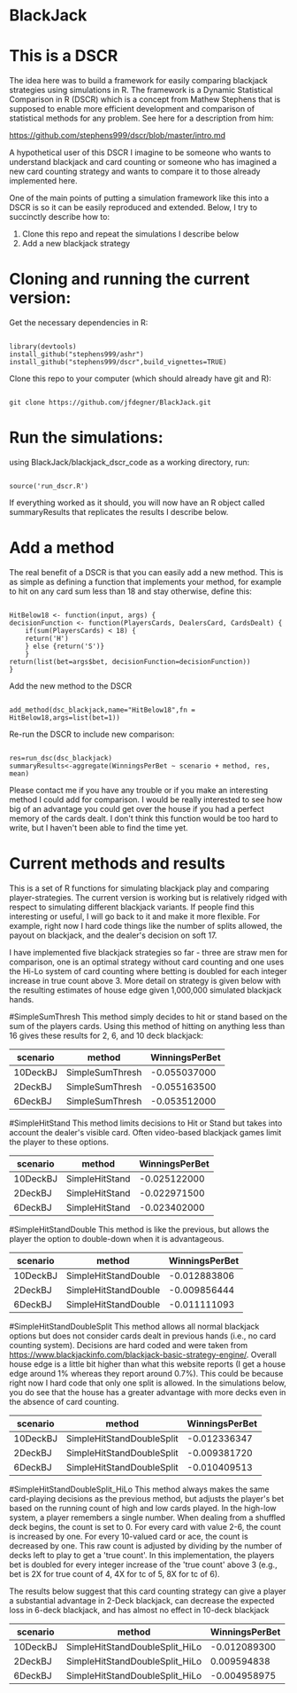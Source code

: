 # BlackJack
# This is a DSCR

The idea here was to build a framework for easily comparing blackjack strategies using simulations in R.   The framework is a Dynamic Statistical Comparison in R (DSCR) which is a concept from Mathew Stephens that is supposed to enable more efficient development and comparison of statistical methods for any problem.   See here for a description from him:

https://github.com/stephens999/dscr/blob/master/intro.md

A hypothetical user of this DSCR I imagine to be someone who wants to understand blackjack and card counting or someone who has imagined a new card counting strategy and wants to compare it to those already implemented here.

One of the main points of putting a simulation framework like this into a DSCR is so it can be easily reproduced and extended. Below, I try to succinctly describe how to:

1) Clone this repo and repeat the simulations I describe below  
2) Add a new blackjack strategy  

# Cloning and running the current version:

Get the necessary dependencies in R:
<pre><code>
library(devtools)
install_github("stephens999/ashr")
install_github("stephens999/dscr",build_vignettes=TRUE)
</code></pre>

Clone this repo to your computer (which should already have git and R):

<pre><code>
git clone https://github.com/jfdegner/BlackJack.git
</code></pre>

# Run the simulations:

using BlackJack/blackjack_dscr_code as a working directory, run:

<pre><code>
source('run_dscr.R')
</code></pre>

If everything worked as it should, you will now have an R object called summaryResults that replicates the results I describe below.  

# Add a method

The real benefit of a DSCR is that you can easily add a new method.  This is as simple as defining a function that implements your method, for example to hit on any card sum less than 18 and stay otherwise, define this:

<pre><code>
HitBelow18 <- function(input, args) {
decisionFunction <- function(PlayersCards, DealersCard, CardsDealt) {
    if(sum(PlayersCards) < 18) {
    return('H')
    } else {return('S')}
    }
return(list(bet=args$bet, decisionFunction=decisionFunction))
}
</code></pre>

Add the new method to the DSCR

<pre><code>
add_method(dsc_blackjack,name="HitBelow18",fn = HitBelow18,args=list(bet=1))
</code></pre>

Re-run the DSCR to include new comparison:

<pre><code>
res=run_dsc(dsc_blackjack)
summaryResults<-aggregate(WinningsPerBet ~ scenario + method, res, mean)
</code></pre>

Please contact me if you have any trouble or if you make an interesting method I could add for comparison.   I would be really interested to see how big of an advantage you could get over the house if you had a perfect memory of the cards dealt.   I don't think this function would be too hard to write, but I haven't been able to find the time yet.

# Current methods and results

This is a set of R functions for simulating blackjack play and comparing player-strategies.  The current version is working but is relatively ridged with respect to simulating different blackjack variants.  If people find this interesting or useful, I will go back to it and make it more flexible. For example, right now I hard code things like the number of splits allowed, the payout on blackjack, and the dealer's decision on soft 17.

I have implemented five blackjack strategies so far - three are straw men for comparison, one is an optimal strategy without card counting and one uses the Hi-Lo system of card counting where betting is doubled for each integer increase in true count above 3.  More detail on strategy is given below with the resulting estimates of house edge given 1,000,000 simulated blackjack hands.

#SimpleSumThresh
This method simply decides to hit or stand based on the sum of the players cards. Using this method of hitting on anything less than 16 gives these results for 2, 6, and 10 deck blackjack:

|scenario|  method| WinningsPerBet|
|-----|----|----|
|10DeckBJ|  SimpleSumThresh|    -0.055037000|
|2DeckBJ|   SimpleSumThresh|    -0.055163500|
|6DeckBJ|   SimpleSumThresh|    -0.053512000|

#SimpleHitStand
This method limits decisions to Hit or Stand but takes into account the dealer's visible card.   Often video-based blackjack games limit the player to these options.

|scenario|method    |WinningsPerBet|
|-----|-----|-----|
|10DeckBJ|  SimpleHitStand| -0.025122000|
|2DeckBJ|   SimpleHitStand| -0.022971500|
|6DeckBJ|   SimpleHitStand| -0.023402000|

#SimpleHitStandDouble
This method is like the previous, but allows the player the option to double-down when it is advantageous.

|scenario|method    |WinningsPerBet|
|-----|-----|-----|
|10DeckBJ   |SimpleHitStandDouble|  -0.012883806|
|2DeckBJ    |SimpleHitStandDouble|  -0.009856444|
|6DeckBJ    |SimpleHitStandDouble|  -0.011111093|

#SimpleHitStandDoubleSplit
This method allows all normal blackjack options but does not consider cards dealt in previous hands (i.e., no card counting system).  Decisions are hard coded and were taken from https://www.blackjackinfo.com/blackjack-basic-strategy-engine/.  Overall house edge is a little bit higher than what this website reports (I get a house edge around 1% whereas they report around 0.7%).  This could be because right now I hard code that only one split is allowed.  In the simulations below, you do see that the house has a greater advantage with more decks even in the absence of card counting. 

|scenario|method    |WinningsPerBet|
|-----|-----|-----|
|10DeckBJ|  SimpleHitStandDoubleSplit|  -0.012336347|
|2DeckBJ|   SimpleHitStandDoubleSplit|  -0.009381720|
|6DeckBJ|   SimpleHitStandDoubleSplit|  -0.010409513|

#SimpleHitStandDoubleSplit_HiLo
This method always makes the same card-playing decisions as the previous method, but adjusts the player's bet based on the running count of high and low cards played.   In the high-low system, a player remembers a single number.  When dealing from a shuffled deck begins, the count is set to 0.   For every card with value 2-6, the count is increased by one.  For every 10-valued card or ace, the count is decreased by one.  This raw count is adjusted by dividing by the number of decks left to play to get a 'true count'.  In this implementation, the players bet is doubled for every integer increase of the 'true count' above 3 (e.g., bet is 2X for true count of 4, 4X for tc of 5, 8X for tc of 6).

The results below suggest that this card counting strategy can give a player a substantial advantage in 2-Deck blackjack, can decrease the expected loss in 6-deck blackjack, and has almost no effect in 10-deck blackjack

|scenario|method    |WinningsPerBet|
|-----|-----|-----|
|10DeckBJ   |SimpleHitStandDoubleSplit_HiLo|    -0.012089300|
|2DeckBJ    |SimpleHitStandDoubleSplit_HiLo|     0.009594838|
|6DeckBJ    |SimpleHitStandDoubleSplit_HiLo|    -0.004958975|

